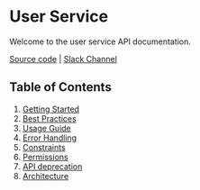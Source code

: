 # User Service

Welcome to the user service API documentation. 

[Source code](https://github.com/KL-Engineering/user-service)
|
[Slack Channel](https://app.slack.com/client/T02SSP0AM/C02LP6QAQGZ)

## Table of Contents
1. [Getting Started](#getting_started)
2. [Best Practices](#best_practices)
3. [Usage Guide](#usage_guide)
4. [Error Handling](#errors)
5. [Constraints](#constraints)
6. [Permissions](#permissions)
7. [API deprecation](#deprecation)
8. [Architecture](#architecture)

